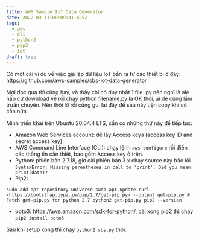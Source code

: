 ```yaml
---
title: AWS Sample IoT Data Generator
date: 2022-03-11T08:09:41.625Z
tags:
  - aws
  - cli
  - python2
  - pip2
  - iot
draft: true
---
```

<!--StartFragment-->

Có một cái ví dụ về việc giả lập dữ liệu IoT bắn ra từ các thiết bị ở đây: <https://github.com/aws-samples/sbs-iot-data-generator>

Mới đọc qua thì cũng hay, và thấy chỉ có duy nhất 1 file .py nên nghĩ là ale hấp cứ download về rồi chạy python [filename.py](http://filename.py) là OK thôi, ai dè cũng lắm truân chuyên. Nên thôi lỡ rồi cũng gui lại đây để sau này tiện copy khi có cần nữa.

Mình triển khai trên Ubuntu 20.04.4 LTS, cần có những thứ này để tiếp tục:

* Amazon Web Services account: để lấy Access keys (access key ID and secret access key)
* AWS Command Line Interface (CLI): chạy lệnh `aws configure` rồi điền các thông tin cần thiết, bao gồm Access key ở trên.
* Python: phiên bản 2.7.18, giờ cài phiên bản 3.x chạy source này báo lỗi `SyntaxError: Missing parentheses in call to 'print'. Did you mean print(data)?`
* Pip2:

`sudo add-apt-repository universe sudo apt update curl <https://bootstrap.pypa.io/pip/2.7/get-pip.py> --output get-pip.py # Fetch get-pip.py for python 2.7 python2 get-pip.py pip2 --version`

* boto3: [](https://aws.amazon.com/sdk-for-python/)<https://aws.amazon.com/sdk-for-python/>, cài xong pip2 thì chạy `pip2 install boto3`

Sau khi setup xong thì chạy `python2 sbs.py` thôi.

<!--EndFragment-->